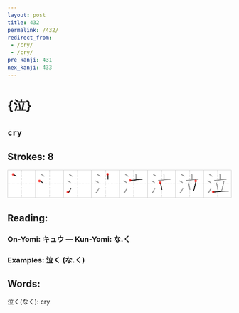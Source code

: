 ```yaml
---
layout: post
title: 432
permalink: /432/
redirect_from:
 - /cry/
 - /cry/
pre_kanji: 431
nex_kanji: 433
---
```


# {泣}

## `cry`

## Strokes: 8

<div class="stroke"><img src="../images/E6B3A3.png" /></div>

## Reading:

### On-Yomi: キュウ &mdash; Kun-Yomi: な.く

### Examples: 泣く (な.く)

## Words:

泣く(なく): cry
